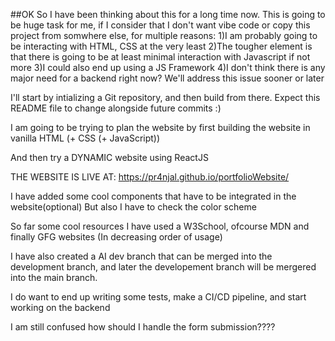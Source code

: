 ##OK So I have been thinking about this for a long time now.
This is going to be huge task for me, if I consider that I don't want vibe code or copy this project from somwhere else, for multiple reasons:
1)I am probably going to be interacting with HTML, CSS at the very least
2)The tougher element is that there is going to be at least minimal interaction with Javascript if not more
3)I could also end up using a JS Framework
4)I don't think there is any major need for a backend right now? We'll address this issue sooner or later


I'll start by intializing a Git repository, and then build from there. Expect this README file to change alongside future commits :)

I am going to be trying to plan the website by first building the website in vanilla HTML (+ CSS (+ JavaScript))

And then try a DYNAMIC website using ReactJS

THE WEBSITE IS LIVE AT: https://pr4njal.github.io/portfolioWebsite/

I have added some cool components that have to be integrated in the website(optional)
But also I have to check the color scheme

So far some cool resources I have used a W3School, ofcourse MDN and finally GFG websites (In decreasing order of usage)

I have also created a AI dev branch that can be merged into the development branch, and later the developement branch will be mergered into the main branch.

I do want to end up writing some tests, make a CI/CD pipeline, and start working on the backend

I am still confused how should I handle the form submission????
